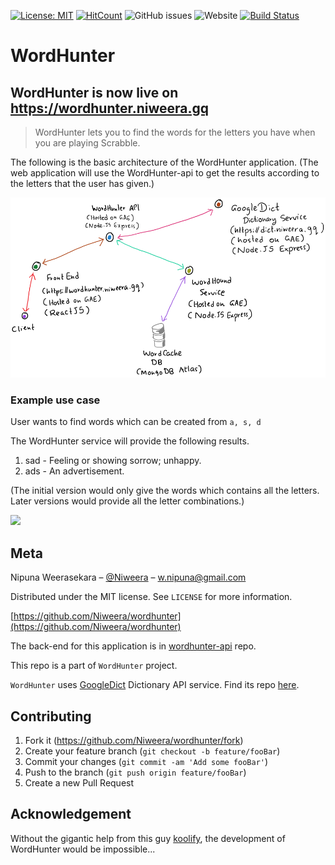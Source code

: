 [![License: MIT](https://img.shields.io/badge/License-MIT-yellow.svg)](https://opensource.org/licenses/MIT)
[![HitCount](http://hits.dwyl.io/Niweera/wordhunter.svg)](http://hits.dwyl.io/Niweera/wordhunter)
![GitHub issues](https://img.shields.io/github/issues/Niweera/wordhunter)
![Website](https://img.shields.io/website/https/wordhunter.niweera.gq?down_color=lightgrey&down_message=offline&up_color=blue&up_message=online)
[![Build Status](https://travis-ci.com/Niweera/wordhunter.svg?branch=master)](https://travis-ci.com/Niweera/wordhunter)

# WordHunter

## WordHunter is now live on https://wordhunter.niweera.gq

> WordHunter lets you to find the words for the letters you have when you are playing Scrabble.

The following is the basic architecture of the WordHunter application. (The web application will use the WordHunter-api to get the results according to the letters that the user has given.)

![](https://raw.githubusercontent.com/Niweera/wordhunter-api/master/w.png)

### Example use case

User wants to find words which can be created from `a, s, d`

The WordHunter service will provide the following results.

1. sad - Feeling or showing sorrow; unhappy.
2. ads - An advertisement.

(The initial version would only give the words which contains all the letters. Later versions would provide all the letter combinations.)

![](wh.gif)

## Meta

Nipuna Weerasekara – [@Niweera](https://twitter.com/Niweera) – w.nipuna@gmail.com

Distributed under the MIT license. See `LICENSE` for more information.

[https://github.com/Niweera/wordhunter](https://github.com/Niweera/wordhunter)

The back-end for this application is in [wordhunter-api](https://github.com/Niweera/wordhunter-api) repo.

This repo is a part of `WordHunter` project.

`WordHunter` uses [GoogleDict](https://dict.niweera.gq) Dictionary API service. Find its repo [here](https://github.com/Niweera/googledict).

## Contributing

1. Fork it (<https://github.com/Niweera/wordhunter/fork>)
2. Create your feature branch (`git checkout -b feature/fooBar`)
3. Commit your changes (`git commit -am 'Add some fooBar'`)
4. Push to the branch (`git push origin feature/fooBar`)
5. Create a new Pull Request

<!-- Markdown link & img dfn's -->

[npm-image]: https://img.shields.io/npm/v/datadog-metrics.svg?style=flat-square
[npm-url]: https://npmjs.org/package/datadog-metrics
[npm-downloads]: https://img.shields.io/npm/dm/datadog-metrics.svg?style=flat-square
[travis-image]: https://img.shields.io/travis/dbader/node-datadog-metrics/master.svg?style=flat-square
[travis-url]: https://travis-ci.org/dbader/node-datadog-metrics
[wiki]: https://github.com/yourname/yourproject/wiki

## Acknowledgement

Without the gigantic help from this guy [koolify](https://github.com/koolify), the development of WordHunter would be impossible...
